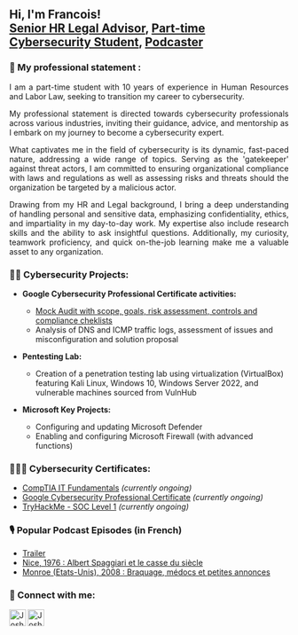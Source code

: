 <h2>Hi, I'm Francois! <br/><a href="https://www.linkedin.com/in/francoisolivares/">Senior HR Legal Advisor</a>, <a href="https://github.com/seravilofr"> Part-time Cybersecurity Student</a>, <a href="https://www.hautlesmains.net/">Podcaster</a></h2>

<h3>💼 My professional statement :</h3>

<p align="justify">I am a part-time student with 10 years of experience in Human Resources and Labor Law, seeking to transition my career to cybersecurity.</p>

<p align="justify">My professional statement is directed towards cybersecurity professionals across various industries,  inviting their guidance, advice, and mentorship as I embark on my journey to become a cybersecurity expert.</p>

<p align="justify">What captivates me in the field of cybersecurity is  its dynamic, fast-paced nature, addressing a wide range of topics. Serving as the 'gatekeeper' against threat actors, I am committed to ensuring organizational compliance with laws and regulations as well as assessing risks and threats should the organization be targeted by a malicious actor.</p>

<p align="justify">Drawing from my HR and Legal background, I bring a deep understanding of handling personal and sensitive data, emphasizing confidentiality, ethics, and impartiality in my day-to-day work. My expertise also include research skills and the ability to ask insightful questions.
Additionally, my curiosity, teamwork proficiency, and quick on-the-job learning make me a valuable asset to any organization.</p>


<h3>👨‍💻 Cybersecurity Projects:</h3>

- <b>Google Cybersecurity Professional Certificate activities:</b>
  - [Mock Audit with scope, goals, risk assessment, controls and compliance cheklists](https://github.com/seravilofr/botiumtoys-security-audit)
  - Analysis of DNS and ICMP traffic logs, assessment of issues and misconfiguration and solution proposal
    
- <b>Pentesting Lab:</b>
  - Creation of a penetration testing lab using virtualization (VirtualBox) featuring Kali Linux, Windows 10, Windows Server 2022, and vulnerable machines sourced from VulnHub
 
- <b>Microsoft Key Projects:</b>
  - Configuring and updating Microsoft Defender
  - Enabling and configuring Microsoft Firewall (with advanced functions)

<h3>👨🏼‍🎓 Cybersecurity Certificates:</h3>

- [CompTIA IT Fundamentals](https://www.comptia.org/certifications/it-fundamentals) *(currently ongoing)*
- [Google Cybersecurity Professional Certificate](https://www.coursera.org/professional-certificates/google-cybersecurity) *(currently ongoing)*
- [TryHackMe - SOC Level 1](https://tryhackme.com/path/outline/soclevel1) *(currently ongoing)*

<h3>🎙 Popular Podcast Episodes (in French)</h3>

- [Trailer](https://open.spotify.com/episode/2WU6eEr7VqPcBKRGvzv7o5?si=LZ-PSeuXSy-TTZxLqfzdlA)
- [Nice, 1976 : Albert Spaggiari et le casse du siècle](https://open.spotify.com/episode/77h40enjbfusJAcOCN5XKw?si=SGyZrmu8RBCr61vucTGLWA)
- [Monroe (Etats-Unis), 2008 : Braquage, médocs et petites annonces](https://open.spotify.com/episode/4eDjzgGqCSsfWEFrX5hIpi?si=pZVxDjbpSjSS_5emSq_VRQ)


<h3> 🤳 Connect with me:</h3>

[<img align="left" alt="JoshMadakor | LinkedIn" width="30px" src="https://cdn.jsdelivr.net/npm/simple-icons@v3/icons/linkedin.svg" />][linkedin]
[<img align="left" alt="JoshMadakor | Instagram" width="30px" src="https://cdn.jsdelivr.net/npm/simple-icons@v3/icons/instagram.svg" />][instagram]

[instagram]: https://www.instagram.com/seravilofr
[linkedin]: https://www.linkedin.com/in/francoisolivares/?locale=en_US

<!--
**seravilofr/seravilofr** is a ✨ _special_ ✨ repository because its `README.md` (this file) appears on your GitHub profile.

Here are some ideas to get you started:

- 🔭 I’m currently working on ...
- 🌱 I’m currently learning ...
- 👯 I’m looking to collaborate on ...
- 🤔 I’m looking for help with ...
- 💬 Ask me about ...
- 📫 How to reach me: ...
- 😄 Pronouns: ...
- ⚡ Fun fact: ...
-->
